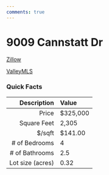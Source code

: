 ```yaml
---
comments: true
---
```


# 9009 Cannstatt Dr

[Zillow](https://www.zillow.com/homes/9009-Cannstatt-Dr-SE-Huntsville,-AL-35802)

[ValleyMLS](https://www.valleymls.com/homes-for-sale/9009-Cannstatt-Drive-Se-Huntsville-AL-35802-370920181)

### Quick Facts

| Description       | Value |
| ----------------: | :---- |
| Price             | $325,000 |
| Square Feet       | 2,305 |
| $/sqft            | $141.00 |
| # of Bedrooms     | 4 |
| # of Bathrooms    | 2.5 |
| Lot size (acres)  | 0.32 |
